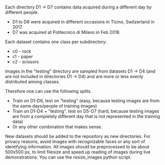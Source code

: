 Each directory D1 -> D7 contains data acquired during a different day by different people.

* D1 to D6 were acquired in different occasions in Ticino, Switzerland in 2017.
* D7 was acquired at Politecnico di Milano in Feb 2018.

Each dataset contains one class per subdirectory:
* c0 - rock
* c1 - paper
* c2 - scissors

Images in the "testing" directory are sampled from datasets D1 -> D4 (and are not included in directories D1 -> D4) and are more or less evenly distributed among classes.

Therefore one can use the following splits.
* Train on D1-D6, test on "testing" (easy, because testing images are from the same days/people of training images)
* Train on D1-D4 + "testing", test on D5-D7 (hard, because testing images are from a completely different day that is not represented in the training data)
* Or any other combination that makes sense.

New datasets should be added to the repository as new directories.  For privacy reasons, avoid images with recognizable faces or any sort of identifying information.  All images should be preprocessed to be about 500x500 px, to limit filesize and speed up reading of images during live demonstrations.  You can use the resize_images python script.


